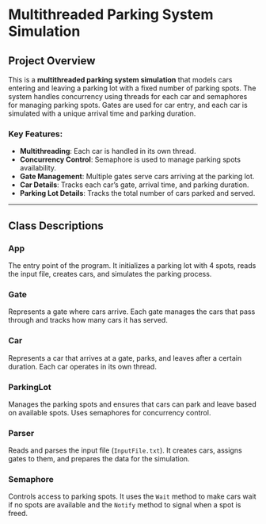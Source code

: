 # Multithreaded Parking System Simulation

## Project Overview

This is a **multithreaded parking system simulation** that models cars entering and leaving a parking lot with a fixed number of parking spots. The system handles concurrency using threads for each car and semaphores for managing parking spots. Gates are used for car entry, and each car is simulated with a unique arrival time and parking duration.

### Key Features:
- **Multithreading**: Each car is handled in its own thread.
- **Concurrency Control**: Semaphore is used to manage parking spots availability.
- **Gate Management**: Multiple gates serve cars arriving at the parking lot.
- **Car Details**: Tracks each car’s gate, arrival time, and parking duration.
- **Parking Lot Details**: Tracks the total number of cars parked and served.

---
## Class Descriptions

### **App**
The entry point of the program. It initializes a parking lot with 4 spots, reads the input file, creates cars, and simulates the parking process.

### **Gate**
Represents a gate where cars arrive. Each gate manages the cars that pass through and tracks how many cars it has served.

### **Car**
Represents a car that arrives at a gate, parks, and leaves after a certain duration. Each car operates in its own thread.

### **ParkingLot**
Manages the parking spots and ensures that cars can park and leave based on available spots. Uses semaphores for concurrency control.

### **Parser**
Reads and parses the input file (`InputFile.txt`). It creates cars, assigns gates to them, and prepares the data for the simulation.

### **Semaphore**
Controls access to parking spots. It uses the `Wait` method to make cars wait if no spots are available and the `Notify` method to signal when a spot is freed.

